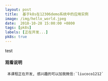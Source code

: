 ```yaml
---
layout: post
title:  基于k8s在12306demo系统中的应用实例
image: /img/hello_world.jpeg
date:  2018-10-28 15:00:00 +0800    
tags: [pk8s]
labels: [正在开发...]
pk8s: true
---
```

test
#### 观看说明
     本课程正在开发, 感兴趣的可以加我微信:`liucoco1212`

